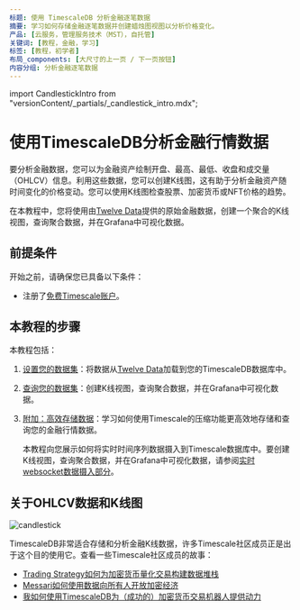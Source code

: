 ```yaml
---
标题: 使用 TimescaleDB 分析金融逐笔数据
摘要: 学习如何存储金融逐笔数据并创建蜡烛图视图以分析价格变化。
产品: [云服务，管理服务技术（MST），自托管]
关键词: [教程，金融，学习]
标签: [教程，初学者]
布局_components: [大尺寸的上一页 / 下一页按钮]
内容分组: 分析金融逐笔数据
---
```


import CandlestickIntro from "versionContent/_partials/_candlestick_intro.mdx";

# 使用TimescaleDB分析金融行情数据

要分析金融数据，您可以为金融资产绘制开盘、最高、最低、收盘和成交量（OHLCV）信息。利用这些数据，您可以创建K线图，这有助于分析金融资产随时间变化的价格变动。您可以使用K线图检查股票、加密货币或NFT价格的趋势。

在本教程中，您将使用由[Twelve Data][twelve-data]提供的原始金融数据，创建一个聚合的K线视图，查询聚合数据，并在Grafana中可视化数据。

## 前提条件

开始之前，请确保您已具备以下条件：

*   注册了[免费Timescale账户][cloud-install]。

## 本教程的步骤

本教程包括：

1.  [设置您的数据集][financial-tick-dataset]：将数据从[Twelve Data][twelve-data]加载到您的TimescaleDB数据库中。
2.  [查询您的数据集][financial-tick-query]：创建K线视图，查询聚合数据，并在Grafana中可视化数据。
3.  [附加：高效存储数据][financial-tick-compress]：学习如何使用Timescale的压缩功能更高效地存储和查询您的金融行情数据。

    本教程向您展示如何将实时时间序列数据摄入到Timescale数据库中。要创建K线视图，查询聚合数据，并在Grafana中可视化数据，请参阅[实时websocket数据摄入部分][advanced-websocket]。

## 关于OHLCV数据和K线图

<CandlestickIntro />

![candlestick](https://assets.timescale.com/docs/images/tutorials/intraday-stock-analysis/candlestick_fig.png) 

TimescaleDB非常适合存储和分析金融K线数据，许多Timescale社区成员正是出于这个目的使用它。查看一些Timescale社区成员的故事：

*   [Trading Strategy如何为加密货币量化交易构建数据堆栈][trading-strategy]
*   [Messari如何使用数据向所有人开放加密经济][messari]
*   [我如何使用TimescaleDB为（成功的）加密货币交易机器人提供动力][bot]

[advanced-websocket]: /tutorials/:currentVersion:/financial-ingest-real-time/
[cloud-install]: /getting-started/:currentVersion:/#create-your-timescale-account
[financial-tick-dataset]: /tutorials/:currentVersion:/financial-tick-data/financial-tick-dataset/
[financial-tick-query]: /tutorials/:currentVersion:/financial-tick-data/financial-tick-query/
[financial-tick-compress]: /tutorials/:currentVersion:/financial-tick-data/financial-tick-compress/
[twelve-data]: https://twelvedata.com/ 
[trading-strategy]: https://www.timescale.com/blog/how-trading-strategy-built-a-data-stack-for-crypto-quant-trading/ 
[messari]: https://www.timescale.com/blog/how-messari-uses-data-to-open-the-cryptoeconomy-to-everyone/ 
[bot]: https://www.timescale.com/blog/how-i-power-a-successful-crypto-trading-bot-with-timescaledb/

